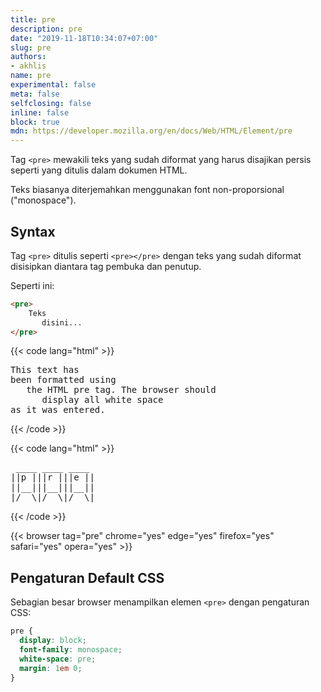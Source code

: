 ```yaml
---
title: pre
description: pre
date: "2019-11-18T10:34:07+07:00"
slug: pre
authors:
- akhlis
name: pre
experimental: false
meta: false
selfclosing: false
inline: false
block: true
mdn: https://developer.mozilla.org/en/docs/Web/HTML/Element/pre
---
```


Tag `<pre>` mewakili teks yang sudah diformat yang harus disajikan persis seperti yang ditulis dalam dokumen HTML.

Teks biasanya diterjemahkan menggunakan font non-proporsional ("monospace").

## Syntax

Tag `<pre>` ditulis seperti `<pre></pre>` dengan teks yang sudah diformat disisipkan diantara tag pembuka dan penutup.

Seperti ini:
```html
<pre>
	Teks 
	   disini...
</pre>
```

{{< code lang="html" >}}
<pre>This text has
been formatted using
   the HTML pre tag. The browser should
      display all white space
as it was entered.
</pre>
{{< /code >}}

{{< code lang="html" >}}
<pre>
 ____ ____ ____      
||p |||r |||e ||     
||__|||__|||__||     
|/__\|/__\|/__\|                         
</pre>
{{< /code >}}

{{< browser tag="pre" chrome="yes" edge="yes" firefox="yes" safari="yes" opera="yes" >}}

## Pengaturan Default CSS

Sebagian besar browser menampilkan elemen `<pre>` dengan pengaturan CSS:

```css
pre {
  display: block;
  font-family: monospace;
  white-space: pre;
  margin: 1em 0;
}
```
